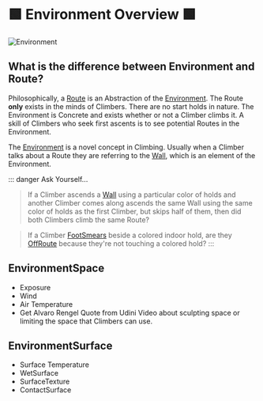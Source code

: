 # 🟩 <envi>Environment Overview</envi> 🟩

![<envi>Environment</envi>](/Environment.png)

## What is the difference between Environment and Route?

Philosophically, a [<route>Route</route>](/reference/Route/RouteOverview) is an Abstraction of the [<envi>Environment</envi>](/reference/Environment/EnvironmentOverview). The Route **only** exists in the minds of Climbers. There are no start holds in nature. The Environment is Concrete and exists whether or not a Climber climbs it. A skill of Climbers who seek first ascents is to see potential Routes in the Environment.

The [<envi>Environment</envi>](/reference/Envrionment/EnvironmentOverview) is a novel concept in Climbing. Usually when a Climber talks about a Route they are referring to the [<envi>Wall</envi>](/reference/Environment/Wall/Overview), which is an element of the Environment.

::: danger Ask Yourself...
> If a Climber ascends a [<envi>Wall</envi>](/reference/Environment/Wall/Overview) using a particular color of holds and another Climber comes along ascends the same Wall using the same color of holds as the first Climber, but skips half of them, then did both Climbers climb the same Route?


> If a Climber [FootSmears](/reference/Move/FootMove/FootSmear) beside a colored indoor hold, are they [OffRoute](/reference/Glossary#offroute) because they're not touching a colored hold?
:::

## EnvironmentSpace

- Exposure
- Wind
- Air Temperature
- Get Alvaro Rengel Quote from Udini Video about sculpting space or limiting the space that Climbers can use.

## EnvironmentSurface

- Surface Temperature
- WetSurface
- SurfaceTexture
- ContactSurface